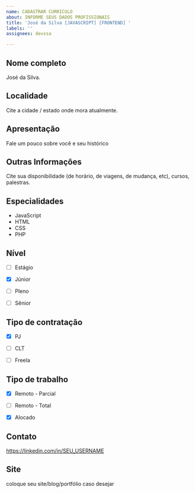 ```yaml
---
name: CADASTRAR CURRICULO
about: INFORME SEUS DADOS PROFISSIONAIS
title: 'José da Silva [JAVASCRIPT] [FRONTEND] '
labels: ''
assignees: devssa

---
```


<!--
  ============================
  ATENÇÃO:
  1) Remova os comentários HTML abaixo e preencha com os seus dados.
  2) Não divulgue aqui seu e-mail pessoal e telefone, pois as informações
  abaixo são públicas. Deixe apenas o seu Linkedin para que as empresas
  possam entrar em contato.
  3) Para as opções com checkbox (múltipla escolha), mantenha a marcação
  que está nos comentários, e apenas marque um "x" na sua escolha.
  As opções com checkbox estão assim:
  - [ ] Opção 1
  - [x] Opção 2
  - [ ] Opção 3
  Veja que "Opção 2" está "selecionada", pois tem um "x" dentro dos colchetes.
  As outras opções não selecionadas ficam apenas com um espaço dentro dos
  colchetes.
  
  IMPORTANTE: Na opção selecionada, o "x" deve ser minúsculo, e não deve ter
  espaços em branco dentro do colchetes. Ele precisa ficar exatamente assim: [x]
  Para as outras opções não marcadas, deixe um espaço em branco no colchete, assim: [ ]
  Para visualizar se está tudo correto, antes de publicar seu perfil, clique na 
  aba "Preview".
  4) Não esqueça de colocar as tags entre colchetes no título para algum moderador colocar as tags, seguindo o padrão:
[JAVA] [LARAVEL] [PHP] Maria Joaquina
  ============================
-->

## Nome completo

 José da Silva. 

## Localidade

Cite a cidade / estado onde mora atualmente. 

## Apresentação

Fale um pouco sobre você e seu histórico 

## Outras Informações

 Cite sua disponibilidade (de horário, de viagens, de mudança, etc), cursos, palestras. 

## Especialidades


- JavaScript
- HTML
- CSS
- PHP


## Nível


- [ ] Estágio
- [x] Júnior
- [ ] Pleno
- [ ] Sênior


## Tipo de contratação


- [x] PJ
- [ ] CLT
- [ ] Freela


## Tipo de trabalho


- [x] Remoto - Parcial
- [ ] Remoto - Total
- [x] Alocado


## Contato

 https://linkedin.com/in/SEU_USERNAME 

## Site

 coloque seu site/blog/portfólio caso desejar
